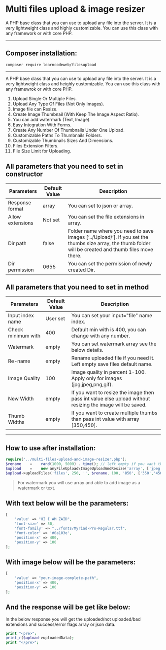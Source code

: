 # Multi files upload & image resizer

A PHP base class that you can use to upload any file into the server. It is a very lightweight class and highly customizable. You can use this class with any framework or with core PHP.

----

## Composer installation:

```composer
composer require learncodeweb/filesupload
```

----

A PHP base class that you can use to upload any file into the server. It is a very lightweight class and heighly customizable. You can use this class with any framewrok or with core PHP.

1) Upload Single Or Multiple Files.
2) Upload Any Type Of Files (Not Only Images).
3) Image file can Resize.
4) Create Image Thumbnail (With Keep The Image Aspect Ratio).
5) You can add watermark (Text, Image).
6) Easy Integration With Forms.
7) Create Any Number Of Thumbnails Under One Upload.
8) Customizable Paths To Thumbnails Folders.
9) Customizable Thumbnails Sizes And Dimensions.
10) Files Extension Filters.
11) File Size Limit for Uploading.


## All parameters that you need to set in constructor

|   Parameters         |   Default Value   |   Description |
|----------------------|-------------------|---------------|
|   Response format    |   array           |   You can set to json or array.    |
|   Allow extensions   |   Not set         |   You can set the file extensions in array.    |
|   Dir path           |   false           |   Folder name where you need to save images [‘../Upload/’]. If you set the thumbs size array, the thumb folder will be created and thumb files move there. |
|   Dir permission     |   0655            |   You can set the permission of newly created Dir.   |

## All parameters that you need to set in method

|   Parameters          |   Default Value   |   Description    |
|-----------------------|-------------------|------------------|
|   Input index name    |   User set        |   You can set your input="file" name index.   |
|   Check minimum with  |   400             |   Default min with is 400, you can change with any number.    |
|   Watermark           |   empty           |   You can set watermark array see the below details.  |
|   Re-name             |   empty           |   Rename uploaded file if you need it. Left empty save files default name.    |
|   Image Quality       |   100             |   Image quality in percent 1-100. Apply only for images (jpg,jpeg,png,gif).    |
|   New Width           |   empty           |   If you want to resize the image then pass int value else upload without resizing the image will be saved.   |
|   Thumb Widths        |   empty           |   If you want to create multiple thumbs than pass int value with array [350,450].  |


----

## How to use after installation:

```php
require('../multi-files-upload-and-image-resizer.php');
$rename    =    rand(1000, 5000) . time(); // left empty if you want the real file name
$upload    =    new anyFileUpload\ImageUploadAndResize('array', ['jpeg', 'jpg', 'png'], '../uploads', 0655);
$upload->uploadFiles('files', 250, '', $rename, 100, '850', ['350','450']);
```

>For watermark you will use array and able to add image as a watermark or text.

## With text below will be the parameters:
```php
[
    'value' => "HI I AM ZAID",
    'font-size' => 50,
    'font-family' => "../fonts/Myriad-Pro-Regular.ttf",
    'font-color' => '#0a103e',
    'position-x' => 400,
    'position-y' => 100
];
```

## With image below will be the parameters:
```php
[
    'value' => "your-image-complete-path",
    'position-x' => 400,
    'position-y' => 100
];
```

## And the response will be get like below:

In the below response you will get the uploaded/not uploaded/bad extensions and success/error flags array or json data.

```php
print "<pre>";
print_r($upload->uploadedData);
print "</pre>";
```
